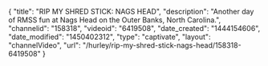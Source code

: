 {
    "title": "RIP MY SHRED STICK: NAGS HEAD",
    "description": "Another day of RMSS fun at Nags Head on the Outer Banks, North Carolina.",
    "channelid": "158318",
    "videoid": "6419508",
    "date_created": "1444154606",
    "date_modified": "1450402312",
    "type": "captivate",
    "layout": "channelVideo",
    "url": "\/hurley\/rip-my-shred-stick-nags-head\/158318-6419508"
}